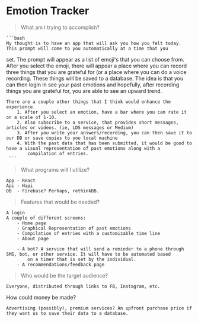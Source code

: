 
# Emotion Tracker

> What am I trying to accomplish?

    ```bash
    My thought is to have an app that will ask you how you felt today. This prompt will come to you automatically at a time that you
 set. The prompt will appear as a list of emoji's that you can choose from. After you select the emoji, there will appear a place where
 you can record three things that you are grateful for (or a place where you can do a voice recording. These things will be saved to a
 database. The idea is that you can then login in see your past emotions and hopefully, after recording things you are grateful for, you
 are able to see an upward trend.

    There are a couple other things that I think would enhance the experience.
        1. After you select an emotion, have a bar where you can rate it on a scale of 1-10.
        2. Also subscribe to a service, that provides short messages, articles or videos. (ie, LDS messages or Medium)
        3. After you write your answers/recording, you can then save it to our DB or save copies to you local machine
        4. With the past data that has been submitted, it would be good to have a visual representation of past emotions along with a
            compilation of entries.
     ```

> What programs will I utilize?

    App - React
    Api - Hapi
    DB  - Firebase? Perhaps, rethinkDB.

>Features that would be needed?

    A login
    A couple of different screens:
        - Home page
        - Graphical Representation of past emotions
        - Compilation of entries with a customizable time line
        - About page

        - A bot? A service that will send a reminder to a phone through SMS, bot, or other service. It will have to be automated based
            on a timer that is set by the individual.
        - A recommendations/feedback page

> Who would be the target audience?

    Everyone, distributed through links to FB, Instagram, etc.

How could money be made?

    Advertising (possibly), premium services? An upfront purchase price if they want us to save their data to a database.
